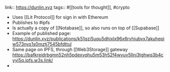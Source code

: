 ---
---

link:: https://dunlin.xyz
tags:: #[[tools for thought]], #crypto

- Uses [[Lit Protocol]] for sign in with Ethereum
- Publishes to #ipfs
- Is actually a copy of [[Notabase]], so also runs on top of [[Supabase]]
- Example of published page: https://dunlin.xyz/publications/k51qzi5uqu5dhixlx96x6rvhiubvx7akuhepiw573nys1s0mztj7545bfdttul
- Same page on IPFS, through [[Web3Storage]] gateway https://bafkreidrbgmn52nh5pdexvqhu5m53h52f4wvuv5llni3tghwq3b4cyyj5q.ipfs.w3s.link/
-